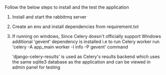 Follow the below steps to install and the test the application

1. Install and start the rabbitmq server

2. Create an env and install dependencies from requirement.txt

3. If running on windows,
    Since Celery doesn't officially support Windows additional 'gevent' dependency is installed i.e to run Celery worker run 'celery -A app_main worker -l info -P gevent' command
    
    
    'django-celery-results' is used as Celery's results backend which uses the same sqlite3 database as the application and can be viewed in admin panel for testing
    
    

